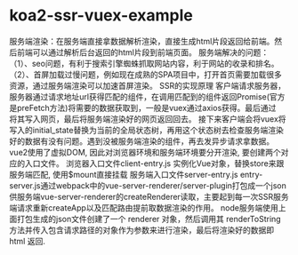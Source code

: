 # koa2-ssr-vuex-example
服务端渲染：在服务端直接拿数据解析渲染，直接生成html片段返回给前端。然后前端可以通过解析后台返回的html片段到前端页面。
服务端解决的问题：
（1）、seo问题，有利于搜索引擎蜘蛛抓取网站内容，利于网站的收录和排名。
（2）、首屏加载过慢问题，例如现在成熟的SPA项目中，打开首页需要加载很多资源，通过服务端渲染可以加速首屏渲染。
SSR的实现原理
客户端请求服务器，服务器通过请求地址url获得匹配的组件，在调用匹配到的组件返回Promise(官方是preFetch方法)将需要的数据获取到，一般是vuex通过axios获得。最后通过
    <script>window.__initial_state=data</script>
将其写入网页，最后将服务端渲染好的网页返回回去。
接下来客户端会将vuex将写入的initial_state替换为当前的全局状态树，再用这个状态树去检查服务端渲染好的数据有没有问题。遇到没被服务端渲染的组件，再去发异步请求拿数据。
vue2使用了虚拟DOM, 因此对浏览器环境和服务端环境要分开渲染, 要创建两个对应的入口文件。
浏览器入口文件client-entry.js
实例化Vue对象，替换store来跟服务端匹配, 使用$mount直接挂载
服务端入口文件server-entry.js
entry-server.js通过webpack中的vue-server-renderer/server-plugin打包成一个json供服务端vue-server-renderer的createRenderer读取，主要起到每一次SSR服务端请求重新createApp以及匹配路由提前取数据渲染的作用。
node服务端使用上面打包生成的json文件创建了一个 renderer 对象，然后调用其 renderToString 方法并传入包含请求路径的对象作为参数来进行渲染，最后将渲染好的数据即 html 返回.


